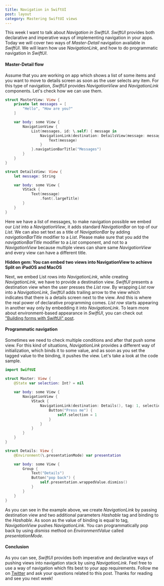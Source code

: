 ```yaml
---
title: Navigation in SwiftUI
post: layout
category: Mastering SwiftUI views
---
```


This week I want to talk about *Navigation in SwiftUI*. *SwiftUI* provides both declarative and imperative ways of implementing navigation in your apps. Today we will cover two ways of *Master-Detail* navigation available in *SwiftUI*. We will learn how use *NavigationLink*, and how to do programmatic navigation in *SwiftUI*.

#### Master-Detail flow
Assume that you are working on app which shows a list of some items and you want to move to details screen as soon as the user selects any item. For this type of navigation, *SwiftUI* provides *NavigationView* and *NavigationLink* components. Let's check how we can use them.

```swift
struct MasterView: View {
    private let messages = [
        "Hello", "How are you?"
    ]

    var body: some View {
        NavigationView {
            List(messages, id: \.self) { message in
                NavigationLink(destination: DetailsView(message: message)) {
                    Text(message)
                }
            }.navigationBarTitle("Messages")
        }
    }
}

struct DetailsView: View {
    let message: String

    var body: some View {
        VStack {
            Text(message)
                .font(.largeTitle)
        }
    }
}
```

Here we have a list of messages, to make navigation possible we embed our *List* into a *NavigationView*, it adds standard *NavigationBar* on top of our *List*. We can also set text as a title of *NavigationBar* by adding *navigationBarTitle* modifier to a *List*. Please make sure that you add the *navigationBarTitle* modifier to a *List* component, and not to a *NavigationView* because multiple views can share same *NavigationView* and every view can have a different title. 

**Hidden gem: You can embed two views into NavigationView to achieve Split on iPadOS and MacOS**

Next, we embed List rows into *NavigationLink*, while creating *NavigationLink*, we have to provide a destination view. *SwiftUI* presents a destination view when the user presses the *List row*. By wrapping *List row* into a *NavigationLink*, *SwiftUI* adds trailing arrow to the view which indicates that there is a details screen next to the view. And this is where the real power of declarative programming comes. *List row* starts appearing in another way only by embedding it into *NavigationLink*. To learn more about environment-based appearance in *SwiftUI*, you can check out ["Building forms with SwiftUI" post](/2019/06/19/building-forms-with-swiftui/).

#### Programmatic navigation

Sometimes we need to check multiple conditions and after that push some view. For this kind of situations, *NavigationLink* provides a different way of initialization, which binds it to some value, and as soon as you set the tagged value to the binding, it pushes the view. Let's take a look at the code sample.

```swift
import SwiftUI

struct Master: View {
    @State var selection: Int? = nil
    
    var body: some View {
        NavigationView {
            VStack {
                NavigationLink(destination: Details(), tag: 1, selection: $selection) {
                    Button("Press me") {
                        self.selection = 1
                    }
                }
            }
        }
    }
}

struct Details: View {
    @Environment(\.presentationMode) var presentation

    var body: some View {
        Group {
            Text("Details")
            Button("pop back") {
                self.presentation.wrappedValue.dismiss()
            }
        }
    }
}
```

As you can see in the example above, we create *NavigationLink* by passing destination view and two additional parameters *Hashable* tag and binding to the *Hashable*. As soon as the value of binding is equal to tag, *NavigationView* pushes *NavigationLink*. You can programmatically pop back by using *dismiss* method on *EnvironmentValue* called *presentationMode*.

#### Conclusion
As you can see, *SwiftUI* provides both imperative and declarative ways of pushing views into navigation stack by using *NavigationLink*. Feel free to use a way of navigation which fits best to your app requirements. Follow me on [Twitter](https://twitter.com/mecid) and ask your questions related to this post. Thanks for reading and see you next week!